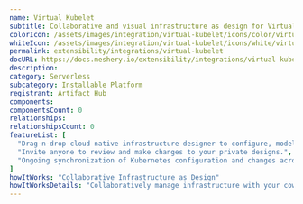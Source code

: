 ```yaml
---
name: Virtual Kubelet
subtitle: Collaborative and visual infrastructure as design for Virtual Kubelet
colorIcon: /assets/images/integration/virtual-kubelet/icons/color/virtual-kubelet-color.svg
whiteIcon: /assets/images/integration/virtual-kubelet/icons/white/virtual-kubelet-white.svg
permalink: extensibility/integrations/virtual-kubelet
docURL: https://docs.meshery.io/extensibility/integrations/virtual kubelet
description: 
category: Serverless
subcategory: Installable Platform
registrant: Artifact Hub
components: 
componentsCount: 0
relationships: 
relationshipsCount: 0
featureList: [
  "Drag-n-drop cloud native infrastructure designer to configure, model, and deploy your workloads.",
  "Invite anyone to review and make changes to your private designs.",
  "Ongoing synchronization of Kubernetes configuration and changes across any number of clusters."
]
howItWorks: "Collaborative Infrastructure as Design"
howItWorksDetails: "Collaboratively manage infrastructure with your coworkers synchronously sharing the same designs."
---
```

